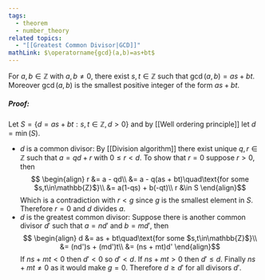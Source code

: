 ```yaml
---
tags:
  - theorem
  - number_theory
related topics:
  - "[[Greatest Common Divisor|GCD]]"
mathLink: $\operatorname{gcd}(a,b)=as+bt$
---
```

For $a,b\in\mathbb{Z}$ with $a,b\neq 0$, there exist $s,t\in\mathbb{Z}$ such that $\operatorname{gcd}(a,b)=as+bt$. Moreover $\operatorname{gcd}(a,b)$ is the smallest positive integer of the form $as+bt$.
##### Proof:
Let $S=\{d=as+bt: s,t\in\mathbb{Z}, d>0\}$ and by [[Well ordering principle]] let $d=\operatorname{min}(S)$.
- $d$ is a common divisor: 
	By [[Division algorithm]] there exist unique $q,r\in\mathbb{Z}$ such that $a=qd+r$ with $0\leq r < d$. To show that $r=0$ suppose $r>0$, then$$
	\begin{align}
		r &= a - qd\\
			&= a - q(as + bt)\quad\text{for some $s,t\in\mathbb{Z}$}\\
			&= a(1-qs) + b(-qt)\\
		r &\in S
	\end{align}$$Which is a contradiction with $r<g$ since $g$ is the smallest element in $S$. Therefore $r=0$ and $d$ divides $a$.
- $d$ is the greatest common divisor:
	Suppose there is another common divisor $d'$ such that $a=nd'$ and $b=md'$, then$$
	\begin{align}
		d &= as + bt\quad\text{for some $s,t\in\mathbb{Z}$}\\
			&= (nd')s + (md')t\\
			&= (ns + mt)d'
	\end{align}$$If $ns + mt<0$ then $d'<0$ so $d'< d$. If $ns + mt > 0$ then $d'\leq d$. Finally $ns + mt \neq 0$ as it would make $g=0$. Therefore $d \geq d'$ for all divisors $d'$.